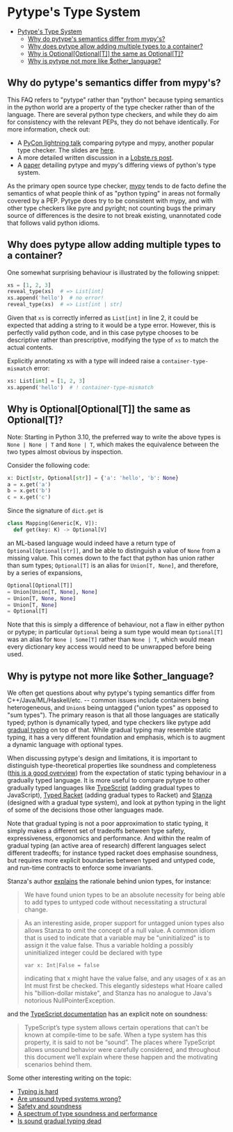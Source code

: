 # Pytype's Type System

<!--*
freshness: { exempt: true }
*-->

<!--ts-->
* [Pytype's Type System](#pytypes-type-system)
   * [Why do pytype's semantics differ from mypy's?](#why-do-pytypes-semantics-differ-from-mypys)
   * [Why does pytype allow adding multiple types to a container?](#why-does-pytype-allow-adding-multiple-types-to-a-container)
   * [Why is Optional[Optional[T]] the same as Optional[T]?](#why-is-optionaloptionalt-the-same-as-optionalt)
   * [Why is pytype not more like $other_language?](#why-is-pytype-not-more-like-other_language)

<!-- Created by https://github.com/ekalinin/github-markdown-toc -->
<!-- Added by: rechen, at: Tue May 16 07:27:47 PM PDT 2023 -->

<!--te-->

## Why do pytype's semantics differ from mypy's?

This FAQ refers to "pytype" rather than "python" because typing semantics in the
python world are a property of the type checker rather than of the language.
There are several python type checkers, and while they do aim for consistency
with the relevant PEPs, they do not behave identically. For more information,
check out:

*   A [PyCon lightning talk][lightning-talk] comparing pytype and mypy, another
    popular type checker. The slides are [here][lightning-talk-slides].
*   A more detailed written discussion in a [Lobste.rs post][lobsters-comment].
*   A [paper][type-system-paper] detailing pytype and mypy's differing views of
    python's type system.

As the primary open source type checker, [mypy] tends to de facto define the
semantics of what people think of as "python typing" in areas not formally
covered by a PEP. Pytype does try to be consistent with mypy, and with other
type checkers like pyre and pyright; not counting bugs the primary source of
differences is the desire to not break existing, unannotated code that follows
valid python idioms.

## Why does pytype allow adding multiple types to a container?

One somewhat surprising behaviour is illustrated by the following snippet:

```python
xs = [1, 2, 3]
reveal_type(xs)  # => List[int]
xs.append('hello')  # no error!
reveal_type(xs)  # => List[int | str]
```

Given that `xs` is correctly inferred as `List[int]` in line 2, it could be
expected that adding a string to it would be a type error. However, this is
perfectly valid python code, and in this case pytype chooses to be descriptive
rather than prescriptive, modifying the type of `xs` to match the actual
contents.

Explicitly annotating xs with a type will indeed raise a
`container-type-mismatch` error:

```python
xs: List[int] = [1, 2, 3]
xs.append('hello')  # ! container-type-mismatch
```

## Why is Optional[Optional[T]] the same as Optional[T]?

Note: Starting in Python 3.10, the preferred way to write the above types is
`None | None | T` and `None | T`, which makes the equivalence between the two
types almost obvious by inspection.

Consider the following code:

```python
x: Dict[str, Optional[str]] = {'a': 'hello', 'b': None}
a = x.get('a')
b = x.get('b')
c = x.get('c')
```

Since the signature of `dict.get` is

```python
class Mapping(Generic[K, V]):
  def get(key: K) -> Optional[V]
```

an ML-based language would indeed have a return type of
`Optional[Optional[str]]`, and be able to distinguish a value of `None` from a
missing value. This comes down to the fact that python has union rather than sum
types; `Optional[T]` is an alias for `Union[T, None]`, and therefore, by a
series of expansions,

```python
Optional[Optional[T]]
= Union[Union[T, None], None]
= Union[T, None, None]
= Union[T, None]
= Optional[T]
```

Note that this is simply a difference of behaviour, not a flaw in either python
or pytype; in particular `Optional` being a sum type would mean `Optional[T]`
was an alias for `None | Some[T]` rather than `None | T`, which would mean every
dictionary key access would need to be unwrapped before being used.

## Why is pytype not more like $other\_language?

We often get questions about why pytype's typing semantics differ from
C++/Java/ML/Haskell/etc. -- common issues include containers being heterogeneous,
and `Union`s being untagged ("union types" as opposed to "sum types"). The
primary reason is that all those languages are statically typed; python is
dynamically typed, and type checkers like pytype add [gradual typing][gradual]
on top of that. While gradual typing may resemble static typing, it has a very
different foundation and emphasis, which is to augment a dynamic language with
optional types.

When discussing pytype's design and limitations, it is important to distinguish
type-theoretical properties like soundness and completeness ([this is a good
overview][overview]) from the expectation of static typing behaviour in a
gradually typed language. It is more useful to compare pytype to other gradually
typed languages like [TypeScript][typescript] (adding gradual types to
JavaScript), [Typed Racket][racket] (adding gradual types to Racket) and
[Stanza][stanza] (designed with a gradual type system), and look at python
typing in the light of some of the decisions those other languages made.

Note that gradual typing is not a poor approximation to static typing, it simply
makes a different set of tradeoffs between type safety, expressiveness,
ergonomics and performance. And within the realm of gradual typing (an active
area of research) different languages select different tradeoffs; for instance
typed racket does emphasise soundness, but requires more explicit boundaries
between typed and untyped code, and run-time contracts to enforce some
invariants.

Stanza's author [explains][stanza-typing] the rationale behind union types, for
instance:

> We have found union types to be an absolute necessity for being able to add
> types to untyped code without necessitating a structural change.

> As an interesting aside, proper support for untagged union types also allows
> Stanza to omit the concept of a null value. A common idiom that is used to
> indicate that a variable may be "uninitialized" is to assign it the value
> false. Thus a variable holding a possibly uninitialized integer could be
> declared with type
>
> `var x: Int|False = false`
>
> indicating that x might have the value false, and any usages of x as an Int
> must first be checked. This elegantly sidesteps what Hoare called his
> "billion-dollar mistake", and Stanza has no analogue to Java's notorious
> NullPointerException.

and the [TypeScript documentation][typescript-typing] has an explicit note on
soundness:

> TypeScript’s type system allows certain operations that can’t be known at
> compile-time to be safe. When a type system has this property, it is said to
> not be “sound”. The places where TypeScript allows unsound behavior were
> carefully considered, and throughout this document we’ll explain where these
> happen and the motivating scenarios behind them.

Some other interesting writing on the topic:

- [Typing is hard][hard]
- [Are unsound typed systems wrong?][unsound]
- [Safety and soundness][safety]
- [A spectrum of type soundness and performance][performance]
- [Is sound gradual typing dead][soundness]

[hard]: https://3fx.ch/typing-is-hard.html
[gradual]: https://blog.sigplan.org/2019/07/12/gradual-typing-theory-practice/
[lightning-talk]: https://youtu.be/yFcCuinRVnU?t=2300
[lightning-talk-slides]: https://docs.google.com/presentation/d/1GYqLeLkknjYaYX2JrMzxX8LGw_rlO-6kTk-VNPVG9gY/edit?usp=sharing
[lobsters-comment]: https://lobste.rs/s/0uv5hy/how_quickly_find_type_issues_your_python#c_6ojqaj
[mypy]: http://mypy-lang.org/
[overview]: http://logan.tw/posts/2014/11/12/soundness-and-completeness-of-the-type-system/
[performance]: http://prl.ccs.neu.edu/blog/2018/10/06/a-spectrum-of-type-soundness-and-performance/
[racket]: https://docs.racket-lang.org/ts-guide/types.html
[safety]: https://papl.cs.brown.edu/2014/safety-soundness.html
[soundness]: https://www2.ccs.neu.edu/racket/pubs/popl16-tfgnvf.pdf
[stanza]: http://lbstanza.org/index.html
[stanza-typing]: http://lbstanza.org/optional_typing.html
[typescript]: https://www.typescriptlang.org/
[typescript-typing]: https://www.typescriptlang.org/docs/handbook/type-compatibility.html
[type-system-paper]: https://www.cs.rpi.edu/~milanova/docs/dls2020.pdf
[unsound]: https://frenchy64.github.io/2018/04/07/unsoundness-in-untyped-types.html
